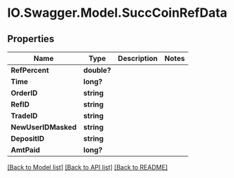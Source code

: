 # IO.Swagger.Model.SuccCoinRefData
## Properties

Name | Type | Description | Notes
------------ | ------------- | ------------- | -------------
**RefPercent** | **double?** |  | 
**Time** | **long?** |  | 
**OrderID** | **string** |  | 
**RefID** | **string** |  | 
**TradeID** | **string** |  | 
**NewUserIDMasked** | **string** |  | 
**DepositID** | **string** |  | 
**AmtPaid** | **long?** |  | 

[[Back to Model list]](../README.md#documentation-for-models) [[Back to API list]](../README.md#documentation-for-api-endpoints) [[Back to README]](../README.md)

